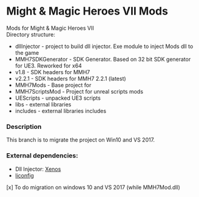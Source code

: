 # Might &amp; Magic Heroes VII Mods
Mods for Might &amp; Magic Heroes VII
<br>
Directory structure:
* dllInjector - project to build dll injector. Exe module to inject Mods dll to the game
* MMH7SDKGenerator - SDK Generator. Based on 32 bit SDK generator for UE3. Reworked for x64
* v1.8 - SDK headers for MMH7
* v2.2.1 - SDK headers for MMH7 2.2.1 (latest)
* MMH7Mods - Base project for 
* MMH7ScriptsMod - Project for unreal scripts mods
* UEScripts - unpacked UE3 scripts 
* libs - external libraries
* includes - external libraries includes

### Description
This branch is to migrate the project on Win10 and VS 2017.
### External dependencies:
* Dll Injector: [Xenos](https://github.com/DarthTon/Xenos)
* [liconfig](https://hyperrealm.github.io/libconfig/)

[x] To do migration on windows 10 and VS 2017 (while MMH7Mod.dll)
